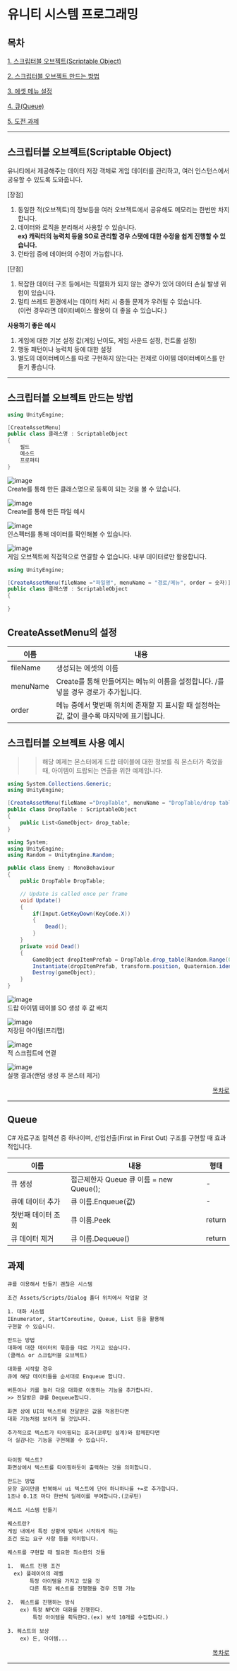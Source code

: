 # 유니티 시스템 프로그래밍

## 목차
[1. 스크립터블 오브젝트(Scriptable Object)](#스크립터블-오브젝트(Scriptable-Object))

[2. 스크립터블 오브젝트 만드는 방법](#스크립터블-오브젝트-만드는-방법)

[3. 에셋 메뉴 설정](#CreateAssetMenu의-설정)

[4. 큐(Queue)](#Queue)

[5. 도전 과제](#과제)
<hr/>

## 스크립터블 오브젝트(Scriptable Object)
유니티에서 제공해주는 데이터 저장 객체로 게임 데이터를 관리하고, 여러 인스턴스에서 공유할 수 있도록 도와줍니다.

[장점]
1. 동일한 적(오브젝트)의 정보등을 여러 오브젝트에서 공유해도 메모리는 한번만 차지합니다.<br>
2. 데이터와 로직을 분리해서 사용할 수 있습니다.<br>
**ex) 캐릭터의 능력치 등을 SO로 관리할 경우 스탯에 대한 수정을 쉽게 진행할 수 있습니다.**<br>
4. 런타임 중에 데이터의 수정이 가능합니다.

[단점]
1. 복잡한 데이터 구조 등에서는 직렬화가 되지 않는 경우가 있어 데이터 손실 발생 위험이 있습니다.<br>
2. 멀티 쓰레드 환경에서는 데이터 처리 시 충돌 문제가 우려될 수 있습니다.<br>
   (이런 경우라면 데이터베이스 활용이 더 좋을 수 있습니다.)

**사용하기 좋은 예시**
1. 게임에 대한 기본 설정 값(게임 난이도, 게임 사운드 설정, 컨트롤 설정) <br>
2. 행동 패턴이나 능력치 등에 대한 설정
3. 별도의 데이터베이스를 따로 구현하지 않는다는 전제로 아이템 데이터베이스를 만들기 좋습니다.

<hr/>

## 스크립터블 오브젝트 만드는 방법

```cs
using UnityEngine;

[CreateAssetMenu]
public class 클래스명 : ScriptableObject
{
    필드
    메소드
    프로퍼티
}
```

![image](https://github.com/user-attachments/assets/453b7843-1c95-47db-902e-ae54125ec661)
<br> Create를 통해 만든 클래스명으로 등록이 되는 것을 볼 수 있습니다.

![image](https://github.com/user-attachments/assets/573e1226-4b7c-43f3-b420-ff2d39507e36)
<br> Create를 통해 만든 파일 예시

![image](https://github.com/user-attachments/assets/a996d3d2-e92a-4ccf-b401-c96eb91e29a7)
<br> 인스펙터를 통해 데이터를 확인해볼 수 있습니다.


![image](https://github.com/user-attachments/assets/b1aff16c-a352-4044-8f17-141ba144aace)
<br> 게임 오브젝트에 직접적으로 연결할 수 없습니다. 내부 데이터로만 활용합니다.


```cs
using UnityEngine;

[CreateAssetMenu(fileName ="파일명", menuName = "경로/메뉴", order = 숫자)]
public class 클래스명 : ScriptableObject
{
    
}
```
## CreateAssetMenu의 설정
|이름|내용|
|------|--------|
|fileName|생성되는 에셋의 이름|
|menuName|Create를 통해 만들어지는 메뉴의 이름을 설정합니다. /를 넣을 경우 경로가 추가됩니다.|
|order|메뉴 중에서 몇번째 위치에 존재할 지 표시할 때 설정하는 값, 값이 클수록 마지막에 표기됩니다.|


## 스크립터블 오브젝트 사용 예시

>> 해당 예제는 몬스터에게 드랍 테이블에 대한 정보를 줘 몬스터가 죽었을 때, 아이템이 드랍되는 연출을 위한 예제입니다.

```cs
using System.Collections.Generic;
using UnityEngine;

[CreateAssetMenu(fileName ="DropTable", menuName = "DropTable/drop table", order = 0)]
public class DropTable : ScriptableObject
{
    public List<GameObject> drop_table;
}

```


```cs
using System;
using UnityEngine;
using Random = UnityEngine.Random;

public class Enemy : MonoBehaviour
{
    public DropTable DropTable;

    // Update is called once per frame
    void Update()
    {
        if(Input.GetKeyDown(KeyCode.X))
        {
            Dead();
        }
    }
    private void Dead()
    {
        GameObject dropItemPrefab = DropTable.drop_table[Random.Range(0,DropTable.drop_table.Count)];
        Instantiate(dropItemPrefab, transform.position, Quaternion.identity);
        Destroy(gameObject);
    }
}

```
![image](https://github.com/user-attachments/assets/5ba45f31-3e6c-4703-8013-5b8cf6f1cc4a)
<br> 드랍 아이템 테이블 SO 생성 후 값 배치

![image](https://github.com/user-attachments/assets/fdcae685-ac28-448d-9116-6e0be4aaaab3)
<br> 저장된 아이템(프리팹)

![image](https://github.com/user-attachments/assets/51b5d071-5f94-45b5-8290-ae35d17a77ec)
<br> 적 스크립트에 연결

![image](https://github.com/user-attachments/assets/ba2ea65e-43d4-4938-8a14-c76f2ee95a8c)
<br> 실행 결과(랜덤 생성 후 몬스터 제거)


<div align="right">
 
[목차로](#목차)

</div>
<hr>

## Queue
C# 자료구조 컬렉션 중 하나이며, 선입선출(First in First Out) 구조를 구현할 때 효과적입니다.

|이름|내용|형태|
|------|--------|--------|
|큐 생성|접근제한자 Queue<T> 큐 이름 = new Queue<T>();|-|
|큐에 데이터 추가|큐 이름.Enqueue(값)|-|
|첫번째 데이터 조회|큐 이름.Peek|return|
|큐 데이터 제거|큐 이름.Dequeue()|return|


## 과제
```
큐를 이용해서 만들기 괜찮은 시스템

조건 Assets/Scripts/Dialog 폴더 위치에서 작업할 것

1. 대화 시스템
IEnumerator, StartCoroutine, Queue, List 등을 활용해
구현할 수 있습니다.

만드는 방법
대화에 대한 데이터의 묶음을 따로 가지고 있습니다.
(클래스 or 스크립터블 오브젝트)

대화를 시작할 경우
큐에 해당 데이터들을 순서대로 Enqueue 합니다.

버튼이나 키를 눌러 다음 대화로 이동하는 기능을 추가합니다.
>> 전달받은 큐를 Dequeue합니다.

화면 상에 UI의 텍스트에 전달받은 값을 적용한다면
대화 기능처럼 보이게 될 것입니다.

추가적으로 텍스트가 타이핑되는 효과(코루틴 설계)와 함께한다면
더 실감나는 기능을 구현해볼 수 있습니다.


타이핑 텍스트?
화면상에서 텍스트를 타이핑하듯이 출력하는 것을 의미합니다.

만드는 방법
문장 길이만큼 반복해서 ui 텍스트에 단어 하나하나를 +=로 추가합니다.
1초나 0.1초 마다 한번씩 딜레이를 부여합니다.(코루틴)
```

```
퀘스트 시스템 만들기

퀘스트란?
게임 내에서 특정 상황에 맞춰서 시작하게 하는
조건 또는 요구 사항 등을 의미합니다.

퀘스트를 구현할 때 필요한 최소한의 것들

1.  퀘스트 진행 조건
  ex) 플레이어의 레벨
       특정 아이템을 가지고 있을 것
       다른 특정 퀘스트를 진행했을 경우 진행 가능

2.  퀘스트를 진행하는 방식
    ex) 특정 NPC와 대화를 진행한다.
        특정 아이템을 획득한다.(ex) 보석 10개를 수집합니다.)

3. 퀘스트의 보상
    ex) 돈, 아이템...
```

<div align="right">
 
[목차로](#목차)

</div>
<hr>






















